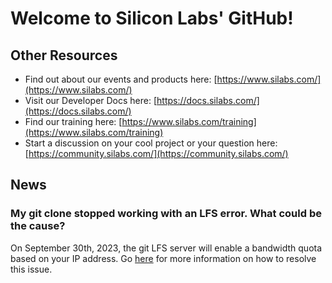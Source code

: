 # Welcome to Silicon Labs' GitHub!

## Other Resources

- Find out about our events and products here: [https://www.silabs.com/](https://www.silabs.com/)
- Visit our Developer Docs here: [https://docs.silabs.com/](https://docs.silabs.com/)
- Find our training here: [https://www.silabs.com/training](https://www.silabs.com/training)
- Start a discussion on your cool project or your question here: [https://community.silabs.com/](https://community.silabs.com/)

## News

### My git clone stopped working with an LFS error. What could be the cause?

On September 30th, 2023, the git LFS server will enable a bandwidth quota based on your IP address. Go [here](https://github.com/SiliconLabs/.github) for more information on how to resolve this issue.

